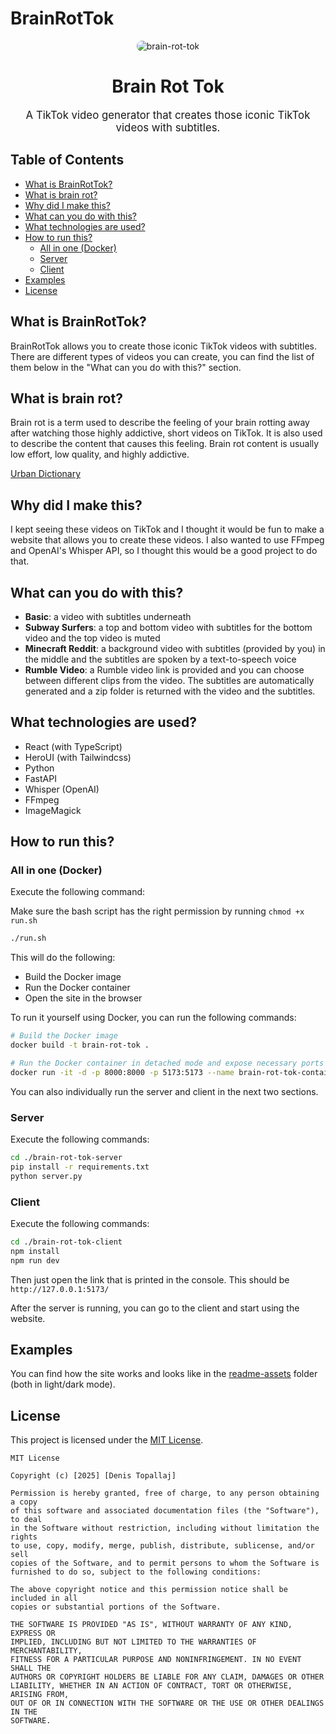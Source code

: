 # BrainRotTok

<div style="text-align: center; margin-bottom: 20px;">
    <img src="./brain-rot-tok-client/public/favicon.ico" alt="brain-rot-tok" style="max-width: 150px; height: auto; border-radius: 8px;">

<h1 style="text-align: center; font-size: 2em;">Brain Rot Tok</h1>

<p style="text-align: center; font-size: 1.2em;">
    A TikTok video generator that creates those iconic TikTok videos with subtitles.
</p>
</div>

## Table of Contents

- [What is BrainRotTok?](#what-is-brainrottok)
- [What is brain rot?](#what-is-brain-rot)
- [Why did I make this?](#why-did-i-make-this)
- [What can you do with this?](#what-can-you-do-with-this)
- [What technologies are used?](#what-technologies-are-used)
- [How to run this?](#how-to-run-this)
  - [All in one (Docker)](#all-in-one-docker)
  - [Server](#server)
  - [Client](#client)
- [Examples](#examples)
- [License](#license)

## What is BrainRotTok?

BrainRotTok allows you to create those iconic TikTok videos with subtitles. There are different types of videos you can create, you can find the list of them below in the "What can you do with this?" section.

## What is brain rot?

Brain rot is a term used to describe the feeling of your brain rotting away after watching those highly addictive, short videos on TikTok. It is also used to describe the content that causes this feeling. Brain rot content is usually low effort, low quality, and highly addictive.

[Urban Dictionary](https://www.urbandictionary.com/define.php?term=Brainrot%20Content)

## Why did I make this?

I kept seeing these videos on TikTok and I thought it would be fun to make a website that allows you to create these videos. I also wanted to use FFmpeg and OpenAI's Whisper API, so I thought this would be a good project to do that.

## What can you do with this?

- **Basic**: a video with subtitles underneath
- **Subway Surfers**: a top and bottom video with subtitles for the bottom video and the top video is muted
- **Minecraft Reddit**: a background video with subtitles (provided by you) in the middle and the subtitles are spoken by a text-to-speech voice
- **Rumble Video**: a Rumble video link is provided and you can choose between different clips from the video. The subtitles are automatically generated and a zip folder is returned with the video and the subtitles.

## What technologies are used?

- React (with TypeScript)
- HeroUI (with Tailwindcss)
- Python
- FastAPI
- Whisper (OpenAI)
- FFmpeg
- ImageMagick

## How to run this?

### All in one (Docker)

Execute the following command:

Make sure the bash script has the right permission by running `chmod +x run.sh`

```bash
./run.sh
```

This will do the following:

- Build the Docker image
- Run the Docker container
- Open the site in the browser

To run it yourself using Docker, you can run the following commands:

```bash
# Build the Docker image
docker build -t brain-rot-tok .

# Run the Docker container in detached mode and expose necessary ports
docker run -it -d -p 8000:8000 -p 5173:5173 --name brain-rot-tok-container brain-rot-tok
```

You can also individually run the server and client in the next two sections.

### Server

Execute the following commands:

```bash
cd ./brain-rot-tok-server
pip install -r requirements.txt
python server.py
```

### Client

Execute the following commands:

```bash
cd ./brain-rot-tok-client
npm install
npm run dev
```

Then just open the link that is printed in the console. This should be `http://127.0.0.1:5173/`

After the server is running, you can go to the client and start using the website.

## Examples

You can find how the site works and looks like in the [readme-assets](/readme-assets/) folder (both in light/dark mode).

## License

This project is licensed under the [MIT License](https://choosealicense.com/licenses/mit/).

```plaintext
MIT License

Copyright (c) [2025] [Denis Topallaj]

Permission is hereby granted, free of charge, to any person obtaining a copy
of this software and associated documentation files (the "Software"), to deal
in the Software without restriction, including without limitation the rights
to use, copy, modify, merge, publish, distribute, sublicense, and/or sell
copies of the Software, and to permit persons to whom the Software is
furnished to do so, subject to the following conditions:

The above copyright notice and this permission notice shall be included in all
copies or substantial portions of the Software.

THE SOFTWARE IS PROVIDED "AS IS", WITHOUT WARRANTY OF ANY KIND, EXPRESS OR
IMPLIED, INCLUDING BUT NOT LIMITED TO THE WARRANTIES OF MERCHANTABILITY,
FITNESS FOR A PARTICULAR PURPOSE AND NONINFRINGEMENT. IN NO EVENT SHALL THE
AUTHORS OR COPYRIGHT HOLDERS BE LIABLE FOR ANY CLAIM, DAMAGES OR OTHER
LIABILITY, WHETHER IN AN ACTION OF CONTRACT, TORT OR OTHERWISE, ARISING FROM,
OUT OF OR IN CONNECTION WITH THE SOFTWARE OR THE USE OR OTHER DEALINGS IN THE
SOFTWARE.
```
